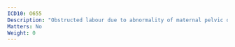 ```yaml
---
ICD10: O655
Description: "Obstructed labour due to abnormality of maternal pelvic organs"
Matters: No
Weight: 0
---
```

